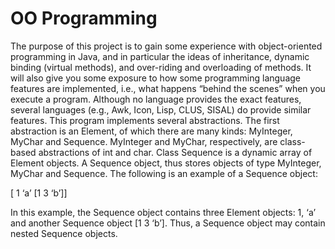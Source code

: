 # OO Programming

The purpose of this project is to gain some experience with object-oriented programming in Java, and in particular the ideas of inheritance, dynamic binding (virtual methods), and over-riding and overloading of methods. It will also give you some exposure to how some programming language features are implemented, i.e., what happens “behind the scenes” when you execute a program. Although no language provides the exact features, several languages (e.g., Awk, Icon, Lisp, CLUS, SISAL) do provide similar features. This program implements several abstractions. The first abstraction is an Element, of which there are many kinds: MyInteger, MyChar and Sequence. MyInteger and MyChar, respectively, are class-based abstractions of int and char. Class Sequence is a dynamic array of Element objects. A Sequence object, thus stores objects of type MyInteger, MyChar and Sequence. The following is an example of a Sequence object:

[ 1 ‘a’ [1 3 ‘b’]]

In this example, the Sequence object contains three Element objects: 1, ‘a’ and another Sequence
object [1 3 ‘b’]. Thus, a Sequence object may contain nested Sequence objects.
